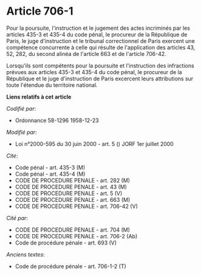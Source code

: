 # Article 706-1

Pour la poursuite, l'instruction et le jugement des actes incriminés par les articles 435-3 et 435-4 du code pénal, le
procureur de la République de Paris, le juge d'instruction et le tribunal correctionnel de Paris exercent une compétence
concurrente à celle qui résulte de l'application des articles 43, 52, 282, du second alinéa de l'article 663 et de l'article
706-42.

Lorsqu'ils sont compétents pour la poursuite et l'instruction des infractions prévues aux articles 435-3 et 435-4 du code
pénal, le procureur de la République et le juge d'instruction de Paris excercent leurs attributions sur toute l'étendue du
territoire national.

**Liens relatifs à cet article**

_Codifié par_:

  - Ordonnance 58-1296 1958-12-23

_Modifié par_:

  - Loi n°2000-595 du 30 juin 2000 - art. 5 () JORF 1er juillet 2000

_Cite_:

  - Code pénal - art. 435-3 (M)
  - Code pénal - art. 435-4 (M)
  - CODE DE PROCEDURE PENALE - art. 282 (M)
  - CODE DE PROCEDURE PENALE - art. 43 (M)
  - CODE DE PROCEDURE PENALE - art. 5 (V)
  - CODE DE PROCEDURE PENALE - art. 663 (M)
  - CODE DE PROCEDURE PENALE - art. 706-42 (V)

_Cité par_:

  - CODE DE PROCEDURE PENALE - art. 704 (M)
  - CODE DE PROCEDURE PENALE - art. 706-2 (Ab)
  - Code de procédure pénale - art. 693 (V)

_Anciens textes_:

  - Code de procédure pénale - art. 706-1-2 (T)

